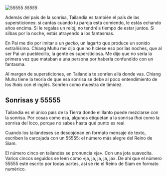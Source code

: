 ![55555](https://lh3.googleusercontent.com/upklXX-tMYZnJaVV3fDNTjXEQ6hdY4uqdzVJzqSfk27dY8ug2Z2u9tmi5i6gTvcGAhDCHylrh2yx4KLqwzNHuuu3munhlmt3cUlqIHWDguHt_ZZkGlW4Nm3JZBhhodnDyB_qCpgBvMQSQ1HDXt848zeJFLrlcDaWTtuJEzqwv8aCQ7gWLCXs0zfPxSFMZu7-7bLtNemj3DcBksWrdjxPC4U0sipli5y7iOXYVdIg_j-cyAcDxUXRNfeSEmj8y_To4bO00ovzUwt-NZLZTwfzxV-wgGte4NG3-mXC-Yl-w8s6dtUrilYsgtsqeVTUrp76EqQ0EYU6TOQMLYPbmsBMjxDEpzof0rL-4pJQmGSL9lnJVjU4bt6z4Y5C7JGSsnxEkia-NMg3c3j8rTyoZOIccqcYzyIL09F_Aqs0eDqQtGj7-do_UG2e9UCVqfMDFH2sVCe0kwApxH4xkdmAfdxz-ydO7XWgdZ_dvIsrcs-dZD9HOkYc8Rcmm52n-yHDEs4mF7WhW2YvDTAd3oaRrtGg2r3wEoe2Wh2KBmCGD1Id_RZvk6NS9-whzkBHan_TgbXsLzPrSisnriPFZhQueRKww-BSeQozg3t8KyjitgaENeQtSLrPFI7SQrJ-mePsd_8OvPwFdZT5RmuTIW6mmDgkAinfI2pxGPqITQ=s800-no)
*55555*

Además del país de la sonrisa, Tailandia es también el país de las supersticiones: si cantas cuando tu pareja está comiendo, le estás echando años encima. Si le regalas un reloj, no tendréis tiempo de estar juntos. Si silbas por la noche, estás atrayendo a los fantasmas.

En Pai me dio por imitar a un *gecko*, un lagarto que produce un sonido extrañísimo. Chiang Muhu me dijo que no hiciese eso por las noches, que al ser Pai un pueblecillo, la gente es supersticiosa. Me dijo que no sería la primera vez que mataban a una persona por haberla confundido con un fantasma.

Al margen de supersticiones, en Tailandia te sonríen allá donde vas. Chiang Muhu tiene la teoría de que esa sonrisa se debe al poco entendimiento de los *thais* con el inglés. Sonríen como muestra de timidez.

## Sonrisas y 55555

Tailandia es el único país de la Tierra donde el llanto puede mezclarse con la sonrisa. Por cosas como esa, algunos etiquetan a la sonrisa *thai* como la sonrisa del loco, porque no sabes hasta qué punto es real.

Cuando los tailandeses se descojonan en formato mensaje de texto, escriben la carcajada con un 55555: el número más alegre del Reino de Siam.

El número cinco en tailandés se pronuncia «ja». Con una jota suavecita. Varios cincos seguidos se leen como «ja, ja, ja, ja, ja». De ahí que el número 55555 esté escrito por todas partes, así se ríe el Reino de Siam en formato numérico.